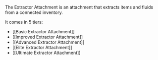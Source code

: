The Extractor Attachment is an attachment that extracts items and fluids from a connected inventory.

It comes in 5 tiers:

- [[Basic Extractor Attachment]]
- [[Improved Extractor Attachment]]
- [[Advanced Extractor Attachment]]
- [[Elite Extractor Attachment]]
- [[Ultimate Extractor Attachment]]
